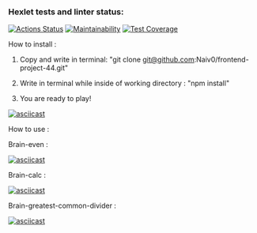 ### Hexlet tests and linter status:
[![Actions Status](https://github.com/Naiv0/frontend-project-44/workflows/hexlet-check/badge.svg)](https://github.com/Naiv0/frontend-project-44/actions)
[![Maintainability](https://api.codeclimate.com/v1/badges/afef6a41dc4ee99ee9a5/maintainability)](https://codeclimate.com/github/Naiv0/frontend-project-44/maintainability)
[![Test Coverage](https://api.codeclimate.com/v1/badges/afef6a41dc4ee99ee9a5/test_coverage)](https://codeclimate.com/github/Naiv0/frontend-project-44/test_coverage)  

How to install :  

1. Copy and write in terminal: "git clone git@github.com:Naiv0/frontend-project-44.git"  

2. Write in terminal while inside of working directory : "npm install"  

3. You are ready to play!  

[![asciicast](https://asciinema.org/a/2yuigmLmOK8FgO5dtOjR5Iyjs.svg)](https://asciinema.org/a/2yuigmLmOK8FgO5dtOjR5Iyjs)  

How to use :  


Brain-even :  

[![asciicast](https://asciinema.org/a/xty6nQXxSywthGdhR70u7OHjJ.svg)](https://asciinema.org/a/xty6nQXxSywthGdhR70u7OHjJ)  

Brain-calc :  

[![asciicast](https://asciinema.org/a/FAmf9amcyzukGiNsQQWazCrSk.svg)](https://asciinema.org/a/FAmf9amcyzukGiNsQQWazCrSk)  

Brain-greatest-common-divider :  

[![asciicast](https://asciinema.org/a/llU6WXqw5MtqM5Q7cOFrt2f2Z.svg)](https://asciinema.org/a/llU6WXqw5MtqM5Q7cOFrt2f2Z)  

